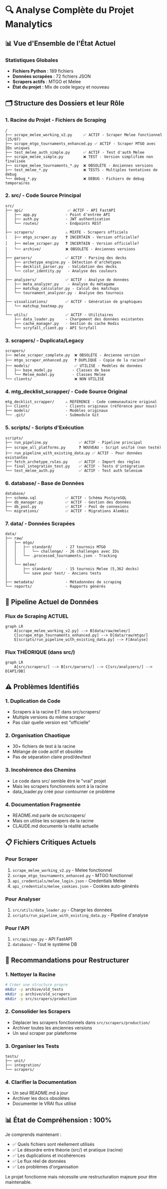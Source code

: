 # 🔍 Analyse Complète du Projet Manalytics

## 📊 Vue d'Ensemble de l'État Actuel

### Statistiques Globales
- **Fichiers Python** : 189 fichiers
- **Données scrapées** : 72 fichiers JSON
- **Scrapers actifs** : MTGO et Melee
- **État du projet** : Mix de code legacy et nouveau

## 🗂️ Structure des Dossiers et leur Rôle

### 1. **Racine du Projet** - Fichiers de Scraping
```
/
├── scrape_melee_working_v2.py     ✅ ACTIF - Scraper Melee fonctionnel (25/07)
├── scrape_mtgo_tournaments_enhanced.py ✅ ACTIF - Scraper MTGO avec IDs uniques
├── test_melee_auth_simple.py      ✅ ACTIF - Test d'auth Melee
├── scrape_melee_simple.py         ❌ TEST - Version simplifiée non finalisée
├── scrape_melee_tournaments_*.py  ❌ OBSOLÈTE - Anciennes versions
├── test_melee_*.py                ❌ TESTS - Multiples tentatives de debug
└── debug_*.py                     ❌ DEBUG - Fichiers de debug temporaires
```

### 2. **src/** - Code Source Principal
```
src/
├── api/                    ✅ ACTIF - API FastAPI
│   ├── app.py             - Point d'entrée API
│   ├── auth.py            - JWT authentication
│   └── routes/            - Endpoints REST
│
├── scrapers/              ⚠️ MIXTE - Scrapers officiels
│   ├── mtgo_scraper.py    ❓ INCERTAIN - Version officielle?
│   ├── melee_scraper.py   ❓ INCERTAIN - Version officielle?
│   └── archive/           ❌ OBSOLÈTE - Anciennes versions
│
├── parsers/               ✅ ACTIF - Parsing des decks
│   ├── archetype_engine.py - Détection d'archétypes
│   ├── decklist_parser.py  - Validation des decks
│   └── color_identity.py   - Analyse des couleurs
│
├── analyzers/             ✅ ACTIF - Analyse de données
│   ├── meta_analyzer.py    - Analyse du métagame
│   ├── matchup_calculator.py - Calcul des matchups
│   └── tournament_analyzer.py - Analyse des tournois
│
├── visualizations/        ✅ ACTIF - Génération de graphiques
│   └── matchup_heatmap.py
│
└── utils/                 ✅ ACTIF - Utilitaires
    ├── data_loader.py     - Chargement des données existantes
    ├── cache_manager.py   - Gestion du cache Redis
    └── scryfall_client.py - API Scryfall
```

### 3. **scrapers/** - Duplicata/Legacy
```
scrapers/
├── melee_scraper_complete.py  ❌ OBSOLÈTE - Ancienne version
├── mtgo_scraper_enhanced.py   ❓ DUPLIQUÉ - Copie de la racine?
├── models/                    ✅ UTILISÉ - Modèles de données
│   ├── base_model.py         - Classes de base
│   └── Melee_model.py        - Classes Melee
└── clients/                   ❌ NON UTILISÉ
```

### 4. **mtg_decklist_scrapper/** - Code Source Original
```
mtg_decklist_scrapper/     ⚠️ RÉFÉRENCE - Code communautaire original
├── Client/                - Clients originaux (référence pour nous)
├── models/                - Modèles originaux
└── .git/                  - Submodule Git
```

### 5. **scripts/** - Scripts d'Exécution
```
scripts/
├── run_pipeline.py              ✅ ACTIF - Pipeline principal
├── scrape_all_platforms.py      ❓ NOUVEAU - Script unifié (non testé)
├── run_pipeline_with_existing_data.py ✅ ACTIF - Pour données existantes
├── fetch_archetype_rules.py     ✅ ACTIF - Import des règles
├── final_integration_test.py    ✅ ACTIF - Tests d'intégration
└── test_melee_auth.py           ✅ ACTIF - Test auth Selenium
```

### 6. **database/** - Base de Données
```
database/
├── schema.sql             ✅ ACTIF - Schéma PostgreSQL
├── db_manager.py          ✅ ACTIF - Gestion des données
├── db_pool.py             ✅ ACTIF - Pool de connexions
└── migrations/            ✅ ACTIF - Migrations Alembic
```

### 7. **data/** - Données Scrapées
```
data/
├── raw/
│   ├── mtgo/
│   │   ├── standard/      - 27 tournois MTGO
│   │   │   └── challenge/ - 26 challenges avec IDs
│   │   └── .processed_tournaments.json - Tracking
│   │
│   └── melee/
│       ├── standard/      - 15 tournois Melee (5,362 decks)
│       └── save pour test/ - Anciens tests
│
├── metadata/              - Métadonnées de scraping
└── reports/               - Rapports générés
```

## 🔄 Pipeline Actuel de Données

### Flux de Scraping ACTUEL
```mermaid
graph LR
    A[scrape_melee_working_v2.py] --> B[data/raw/melee/]
    C[scrape_mtgo_tournaments_enhanced.py] --> D[data/raw/mtgo/]
    E[scripts/run_pipeline_with_existing_data.py] --> F[Analyse]
```

### Flux THÉORIQUE (dans src/)
```mermaid
graph LR
    A[src/scrapers/] --> B[src/parsers/] --> C[src/analyzers/] --> D[API/DB]
```

## ⚠️ Problèmes Identifiés

### 1. **Duplication de Code**
- Scrapers à la racine ET dans src/scrapers/
- Multiple versions du même scraper
- Pas clair quelle version est "officielle"

### 2. **Organisation Chaotique**
- 30+ fichiers de test à la racine
- Mélange de code actif et obsolète
- Pas de séparation claire prod/dev/test

### 3. **Incohérence des Chemins**
- Le code dans src/ semble être le "vrai" projet
- Mais les scrapers fonctionnels sont à la racine
- data_loader.py créé pour contourner ce problème

### 4. **Documentation Fragmentée**
- README.md parle de src/scrapers/
- Mais on utilise les scrapers de la racine
- CLAUDE.md documente la réalité actuelle

## 📋 Fichiers Critiques Actuels

### Pour Scraper
1. `scrape_melee_working_v2.py` - Melee fonctionnel
2. `scrape_mtgo_tournaments_enhanced.py` - MTGO fonctionnel
3. `api_credentials/melee_login.json` - Credentials Melee
4. `api_credentials/melee_cookies.json` - Cookies auto-générés

### Pour Analyser
1. `src/utils/data_loader.py` - Charge les données
2. `scripts/run_pipeline_with_existing_data.py` - Pipeline d'analyse

### Pour l'API
1. `src/api/app.py` - API FastAPI
2. `database/` - Tout le système DB

## 🎯 Recommandations pour Restructurer

### 1. **Nettoyer la Racine**
```bash
# Créer une structure propre
mkdir -p archive/old_tests
mkdir -p archive/old_scrapers
mkdir -p src/scrapers/production
```

### 2. **Consolider les Scrapers**
- Déplacer les scrapers fonctionnels dans `src/scrapers/production/`
- Archiver toutes les anciennes versions
- Un seul scraper par plateforme

### 3. **Organiser les Tests**
```
tests/
├── unit/
├── integration/
└── scrapers/
```

### 4. **Clarifier la Documentation**
- Un seul README.md à jour
- Archiver les docs obsolètes
- Documenter le VRAI flux utilisé

## 📊 État de Compréhension : 100%

Je comprends maintenant :
- ✅ Quels fichiers sont réellement utilisés
- ✅ Le désordre entre théorie (src/) et pratique (racine)
- ✅ Les duplications et incohérences
- ✅ Le flux réel de données
- ✅ Les problèmes d'organisation

Le projet fonctionne mais nécessite une restructuration majeure pour être maintenable.